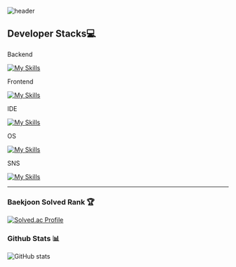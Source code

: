 ![header](https://capsule-render.vercel.app/api?type=waving&height=400&color=gradient&text=Welcome%20in%20yunho%20island&textBg=false&fontColor=781245&section=header&reversal=false)

## Developer Stacks💻

Backend

[![My Skills](https://skillicons.dev/icons?i=java,py,c,cpp,swift)](https://skillicons.dev)



Frontend

[![My Skills](https://skillicons.dev/icons?i=js,html,css)](https://skillicons.dev)

IDE

[![My Skills](https://skillicons.dev/icons?i=idea,pycharm,visualstudio,vscode)](https://skillicons.dev)

OS

[![My Skills](https://skillicons.dev/icons?i=windows,apple,linux)](https://skillicons.dev)


SNS

    
[![My Skills](https://skillicons.dev/icons?i=github,git,instagram,notion,obsidian)](https://skillicons.dev)


---
<div>
	
### Baekjoon Solved Rank 🏆
[![Solved.ac Profile](http://mazassumnida.wtf/api/v2/generate_badge?boj=cyunho62100)](https://solved.ac/cyunho62100)


### Github Stats 📊
![GitHub stats](https://github-readme-stats.vercel.app/api?username=yunhoch0i&show_icons=true&theme=radical)


